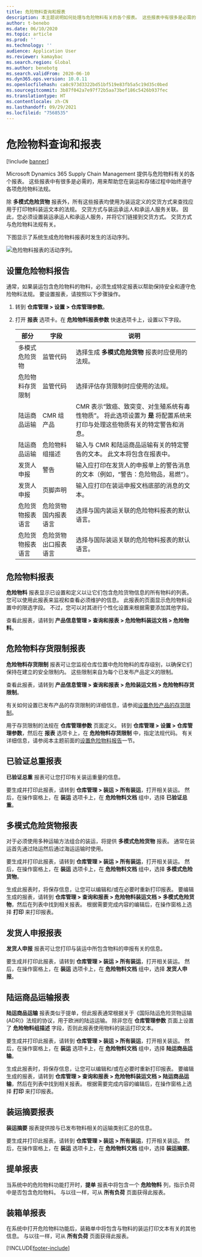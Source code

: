 ```yaml
---
title: 危险物料查询和报表
description: 本主题说明如何处理与危险物料有关的各个报表。 这些报表中有很多是必需的，用来帮助您在装运和存储过程中始终遵守各项危险物料法规。
author: t-benebo
ms.date: 06/10/2020
ms.topic: article
ms.prod: ''
ms.technology: ''
audience: Application User
ms.reviewer: kamaybac
ms.search.region: Global
ms.author: benebotg
ms.search.validFrom: 2020-06-10
ms.dyn365.ops.version: 10.0.11
ms.openlocfilehash: ca8c973d3322bd51bf519e83fb5a5c19d35c0bed
ms.sourcegitcommit: 3b87f042a7e97f72b5aa73bef186c5426b937fec
ms.translationtype: HT
ms.contentlocale: zh-CN
ms.lasthandoff: 09/29/2021
ms.locfileid: "7568535"
---
```

# <a name="hazardous-materials-inquiries-and-reports"></a>危险物料查询和报表

[!include [banner](../includes/banner.md)]

Microsoft Dynamics 365 Supply Chain Management 提供与危险物料有关的各个报表。 这些报表中有很多是必需的，用来帮助您在装运和存储过程中始终遵守各项危险物料法规。

除 **多模式危险货物** 报表外，所有这些报表均使用为装运定义的交货方式来查找应用于打印物料装运文本的法规。 交货方式与装运承运人和承运人服务关联。 因此，您必须设置装运承运人和承运人服务，并将它们链接到交货方式。 交货方式与危险物料法规有关。

下图显示了系统生成危险物料报表时发生的活动序列。

![危险物料报表的活动序列。](media/hazmat-report-sequence.png "危险物料报表的活动序列")

## <a name="set-up-hazardous-materials-reporting"></a><a name="set-up"></a>设置危险物料报告

通常，如果装运包含危险物料的物料，必须生成特定报表以帮助保持安全和遵守危险物料法规。 要设置报表，请按照以下步骤操作。

1. 转到 **仓库管理 \> 设置 \> 仓库管理参数**。
2. 打开 **报表** 选项卡。在 **危险物料报表参数** 快速选项卡上，设置以下字段。

    | 部分 | 字段 | 说明 |
    |---|---|---|
    | 多模式危险货物 | 监管代码 | 选择生成 **多模式危险货物** 报表时应使用的法规。 |
    | 危险物料存货限制 | 监管代码 | 选择评估存货限制时应使用的法规。 |
    | 陆运商品运输 | CMR 组产品 | CMR 表示“致癌、致突变、对生殖系统有毒性物质”。 将此选项设置为 **是** 将配置系统来打印与处理这些物质有关的特定警告和消息。 |
    | 陆运商品运输 | 危险物料组描述 | 输入与 CMR 和陆运商品运输有关的特定警告的文本。 此文本将包含在报表中。 |
    | 发货人申报 | 警告 | 输入应打印在发货人的申报单上的警告消息的文本（例如，“警告：危险物品，易燃”）。 |
    | 发货人申报 | 页脚声明 | 输入应打印在装运申报文档底部的消息的文本。 |
    | 危险货物报表语言 | 危险货物国内报表语言 | 选择与国内装运关联的危险物料报表的默认语言。 |
    | 危险货物报表语言 | 危险货物出口报表语言 | 选择与国际装运关联的危险物料报表的默认语言。 |

## <a name="hazardous-materials-report"></a>危险物料报表

**危险物料** 报表显示已设置和定义以让它们包含危险货物信息的所有物料的列表。 您可以使用此报表来监视和查看必须维护的信息。 此报表的页面显示危险物料设置中的限选字段。 不过，您可以对其进行个性化设置来根据需要添加其他字段。

查看此报表，请转到 **产品信息管理 \> 查询和报表 \> 危险物料装运文档 \> 危险物料**。

## <a name="hazardous-material-stock-limit-report"></a><a name="stock-limit-report"></a>危险物料存货限制报表

**危险物料存货限制** 报表可让您监视仓库位置中危险物料的库存级别，以确保它们保持在建立的安全限制内。 这些限制来自为每个已发布产品定义的限制。

查看此报表，请转到 **产品信息管理 \> 查询和报表 \> 危险装运文档 \> 危险物料存货限制**。

有关如何设置已发布产品的存货限制的详细信息，请参阅[设置危险产品的存货限制](hazmat-items.md#stock-limits)。

用于存货限制的法规在 **仓库管理参数** 页面定义。 转到 **仓库管理 \> 设置 \> 仓库管理参数**，然后在 **报表** 选项卡上，在 **危险物料存货限制** 中，指定法规代码。 有关详细信息，请参阅本主题前面的[设置危险物料报告](#set-up)一节。

## <a name="verified-gross-mass-report"></a>已验证总重报表

**已验证总重** 报表可让您打印有关装运重量的信息。

要生成并打印此报表，请转到 **仓库管理 \> 装运 \> 所有装运**，打开相关装运。 然后，在操作窗格上，在 **装运** 选项卡上，在 **危险物料文档** 组中，选择 **已验证总重**。

## <a name="multimodal-dangerous-goods-report"></a>多模式危险货物报表

对于必须使用多种运输方法组合的装运，将提供 **多模式危险货物** 报表。 通常在装运首先通过陆运然后通过海运运输时使用。

要生成并打印此报表，请转到 **仓库管理 \> 装运 \> 所有装运**，打开相关装运。 然后，在操作窗格上，在 **装运** 选项卡上，在 **危险物料文档** 组中，选择 **多模式危险货物**。

生成此报表时，将保存信息，让您可以编辑和/或在必要时重新打印报表。 要编辑生成的报表，请转到 **仓库管理 \> 查询和报表 \> 危险物料装运文档 \> 多模式危险货物**，然后在列表中找到相关报表。 根据需要完成内容的编辑后，在操作窗格上选择 **打印** 来打印报表。

## <a name="shippers-declaration-report"></a>发货人申报报表

**发货人申报** 报表可让您打印与装运中所包含物料的申报有关的信息。

要生成并打印此报表，请转到 **仓库管理 \> 装运 \> 所有装运**，打开相关装运。 然后，在操作窗格上，在 **装运** 选项卡上，在 **危险物料文档** 组中，选择 **发货人申报**。

## <a name="carriage-of-merchandise-by-road-report"></a>陆运商品运输报表

**陆运商品运输** 报表类似于提单，但此报表通常根据关于《国际陆运危险货物运输 (ADR)》法规的协议，用于欧洲的陆运运输。 除非您在 **仓库管理参数** 页面上设置了 **危险物料组描述** 字段，否则此报表使用物料的装运打印文本。

要生成并打印此报表，请转到 **仓库管理 \> 装运 \> 所有装运**，打开相关装运。 然后，在操作窗格上，在 **装运** 选项卡上，在 **危险物料文档** 组中，选择 **陆运商品运输**。

生成此报表时，将保存信息，让您可以编辑和/或在必要时重新打印报表。 要编辑生成的报表，请转到 **仓库管理 \> 查询和报表 \> 危险物料装运文档 \> 陆运商品运输**，然后在列表中找到相关报表。 根据需要完成内容的编辑后，在操作窗格上选择 **打印** 来打印报表。

## <a name="shipment-summary-report"></a>装运摘要报表

**装运摘要** 报表提供按与已发布物料相关的运输类别汇总的信息。

要生成并打印此报表，请转到 **仓库管理 \> 装运 \> 所有装运**，打开相关装运。 然后，在操作窗格上，在 **装运** 选项卡上，在 **危险物料文档** 组中，选择 **装运摘要**。

## <a name="bill-of-lading-report"></a>提单报表

当系统中的危险物料功能打开时，**提单** 报表中将包含一个 **危险物料** 列，指示负荷中是否包含危险物料。 与以往一样，可从 **所有负荷** 页面获得此报表。

## <a name="packing-list-report"></a>装箱单报表

在系统中打开危险物料功能后，装箱单中将包含与物料的装运打印文本有关的其他信息。 与以往一样，可从 **所有负荷** 页面获得此报表。


[!INCLUDE[footer-include](../../includes/footer-banner.md)]